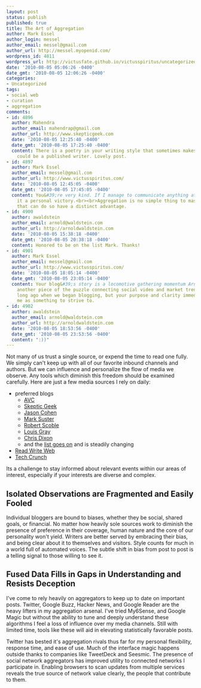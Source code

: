 ```yaml
---
layout: post
status: publish
published: true
title: The Art of Aggregation
author: Mark Essel
author_login: messel
author_email: messel@gmail.com
author_url: http://messel.myopenid.com/
wordpress_id: 4811
wordpress_url: http://victusfate.github.io/victusspiritus/uncategorized/2010/08/05/the-art-of-aggregation/
date: '2010-08-05 05:06:26 -0400'
date_gmt: '2010-08-05 12:06:26 -0400'
categories:
- Uncategorized
tags:
- social web
- curation
- aggregation
comments:
- id: 4896
  author: Mahendra
  author_email: mahendrap@gmail.com
  author_url: http://www.skepticgeek.com
  date: '2010-08-05 12:25:40 -0400'
  date_gmt: '2010-08-05 17:25:40 -0400'
  content: There is a poetry in your writing style that sometimes makes me think you
    could be a published writer. Lovely post.
- id: 4897
  author: Mark Essel
  author_email: messel@gmail.com
  author_url: http://www.victusspiritus.com/
  date: '2010-08-05 12:45:05 -0400'
  date_gmt: '2010-08-05 17:45:05 -0400'
  content: You&#39;re very kind. If I manage to communicate anything at all I consider
    it a personal victory.<br><br>Aggregation is no simple thing to master. Those
    that can do so have a distinct advantage.
- id: 4900
  author: awaldstein
  author_email: arnold@waldstein.com
  author_url: http://arnoldwaldstein.com
  date: '2010-08-05 15:38:18 -0400'
  date_gmt: '2010-08-05 20:38:18 -0400'
  content: Honored to be on the list Mark. Thanks!
- id: 4901
  author: Mark Essel
  author_email: messel@gmail.com
  author_url: http://www.victusspiritus.com/
  date: '2010-08-05 18:05:14 -0400'
  date_gmt: '2010-08-05 23:05:14 -0400'
  content: Your blog&#39;s story is a locomotive gathering momentum Arnold. Each one,
    another piece of the puzzle connecting social video and market trends. It wasn&#39;t
    long ago when we began blogging, but your purpose and clarity immediately struck
    me as something to strive to.
- id: 4902
  author: awaldstein
  author_email: arnold@waldstein.com
  author_url: http://arnoldwaldstein.com
  date: '2010-08-05 18:53:56 -0400'
  date_gmt: '2010-08-05 23:53:56 -0400'
  content: ":))"
---
```

<p>Not many of us trust a single source, or expend the time to read one fully. We simply can't keep up with all of our favorite inbound channels and authors. But we can influence and personalize the flow of media we observe. Any tools which diminish this freedom should be examined carefully. Here are just a few media sources I rely on daily:</p>
<ul>
<li>preferred blogs
<ul>
<li><a HREF="http://avc.com">AVC</a></li>
<li><a HREF="http://skepticgeek.com">Skeptic Geek</a></li>
<li><a HREF="http://asmartbear.com">Jason Cohen</a></li>
<li><a HREF="http://bothsidesofthetable.com">Mark Suster</a></li>
<li><a HREF="http://scobleizer.com">Robert Scoble</a></li>
<li><a HREF="http://louisgray.com">Louis Gray</a></li>
<li><a HREF="http://cdixon.org">Chris Dixon</a></li>
<li>and the <a HREF="http://www.victusspiritus.com/my-friends-and-influencers/">list goes on</a> and is steadily changing</li>
</ul>
</li>
<li><a HREF="http://readwriteweb.com">Read Write Web</a></li>
<li><a HREF="http://techcrunch.com">Tech Crunch</a></li>
</ul>
<p>Its a challenge to stay informed about relevant events within our areas of interest, especially if your interests are diverse and complex.</p>
<h2>Isolated Observations are Fragmented and Easily Fooled</h2>
<p>Individual bloggers are bound to biases, whether they be social, shared goals, or financial. No matter how heavily sole sources work to diminish the presence of preference in their coverage, human nature and the core of our personality won't yield. Writers are better served by embracing their bias, and being clear about it to themselves and visitors. Style counts for much in a world full of automated voices. The subtle shift in bias from post to post is a telling signal to those willing to see it.</p>
<h2>Fused Data Fills in Gaps in Understanding and Resists Deception</h2>
<p>I've come to rely heavily on aggregators to keep up to date on important posts. Twitter, Google Buzz, Hacker News, and Google Reader are the heavy lifters in my aggregation arsenal. I've tried My6Sense, and Google Magic but without the ability to tune and deeply understand these algorithms I feel a loss of influence over my media channels. Still with limited time, tools like these will aid in elevating statistically favorable posts.</p>
<p>Twitter has bested it's aggregation rivals thus far for my personal flexibility, response time, and ease of use. Much of the interface magic happens outside thanks to companies like TweetDeck and Seesmic. The presence of social network aggregators has improved utility to connected networks I participate in. Enabling browsers to scan updates from multiple services reveals the true source of network value clearly, the people that contribute to them.</p>
